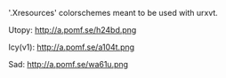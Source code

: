 '.Xresources' colorschemes meant to be used with urxvt.

Utopy: http://a.pomf.se/h24bd.png

Icy(v1): http://a.pomf.se/a104t.png

Sad: http://a.pomf.se/wa61u.png
